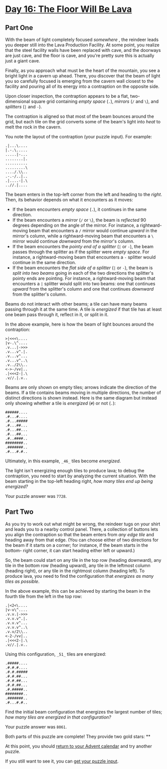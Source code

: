 # [Day 16: The Floor Will Be Lava](https://adventofcode.com/2023/day/16)
## Part One

With the beam of light completely focused _somewhere_ , the reindeer leads you
deeper still into the Lava Production Facility. At some point, you realize
that the steel facility walls have been replaced with cave, and the doorways
are just cave, and the floor is cave, and you're pretty sure this is actually
just a giant cave.

Finally, as you approach what must be the heart of the mountain, you see a
bright light in a cavern up ahead. There, you discover that the beam of light
you so carefully focused is emerging from the cavern wall closest to the
facility and pouring all of its energy into a contraption on the opposite
side.

Upon closer inspection, the contraption appears to be a flat, two-dimensional
square grid containing _empty space_ (`.`), _mirrors_ (`/` and `\`), and
_splitters_ (`|` and `-`).

The contraption is aligned so that most of the beam bounces around the grid,
but each tile on the grid converts some of the beam's light into _heat_ to
melt the rock in the cavern.

You note the layout of the contraption (your puzzle input). For example:

    
    
    .|...\....
    |.-.\.....
    .....|-...
    ........|.
    ..........
    .........\
    ..../.\\..
    .-.-/..|..
    .|....-|.\
    ..//.|....
    

The beam enters in the top-left corner from the left and heading to the
_right_. Then, its behavior depends on what it encounters as it moves:

  * If the beam encounters _empty space_ (`.`), it continues in the same direction.
  * If the beam encounters a _mirror_ (`/` or `\`), the beam is _reflected_ 90 degrees depending on the angle of the mirror. For instance, a rightward-moving beam that encounters a `/` mirror would continue _upward_ in the mirror's column, while a rightward-moving beam that encounters a `\` mirror would continue _downward_ from the mirror's column.
  * If the beam encounters the _pointy end of a splitter_ (`|` or `-`), the beam passes through the splitter as if the splitter were _empty space_. For instance, a rightward-moving beam that encounters a `-` splitter would continue in the same direction.
  * If the beam encounters the _flat side of a splitter_ (`|` or `-`), the beam is _split into two beams_ going in each of the two directions the splitter's pointy ends are pointing. For instance, a rightward-moving beam that encounters a `|` splitter would split into two beams: one that continues _upward_ from the splitter's column and one that continues _downward_ from the splitter's column.

Beams do not interact with other beams; a tile can have many beams passing
through it at the same time. A tile is _energized_ if that tile has at least
one beam pass through it, reflect in it, or split in it.

In the above example, here is how the beam of light bounces around the
contraption:

    
    
    >|<<<\....
    |v-.\^....
    .v...|->>>
    .v...v^.|.
    .v...v^...
    .v...v^..\
    .v../2\\..
    <->-/vv|..
    .|<<<2-|.\
    .v//.|.v..
    

Beams are only shown on empty tiles; arrows indicate the direction of the
beams. If a tile contains beams moving in multiple directions, the number of
distinct directions is shown instead. Here is the same diagram but instead
only showing whether a tile is _energized_ (`#`) or not (`.`):

    
    
    ######....
    .#...#....
    .#...#####
    .#...##...
    .#...##...
    .#...##...
    .#..####..
    ########..
    .#######..
    .#...#.#..
    

Ultimately, in this example, `_46_` tiles become _energized_.

The light isn't energizing enough tiles to produce lava; to debug the
contraption, you need to start by analyzing the current situation. With the
beam starting in the top-left heading right, _how many tiles end up being
energized?_

Your puzzle answer was `7728`.

## Part Two

As you try to work out what might be wrong, the reindeer tugs on your shirt
and leads you to a nearby control panel. There, a collection of buttons lets
you align the contraption so that the beam enters from _any edge tile_ and
heading away from that edge. (You can choose either of two directions for the
beam if it starts on a corner; for instance, if the beam starts in the bottom-
right corner, it can start heading either left or upward.)

So, the beam could start on any tile in the top row (heading downward), any
tile in the bottom row (heading upward), any tile in the leftmost column
(heading right), or any tile in the rightmost column (heading left). To
produce lava, you need to find the configuration that _energizes as many tiles
as possible_.

In the above example, this can be achieved by starting the beam in the fourth
tile from the left in the top row:

    
    
    .|<2<\....
    |v-v\^....
    .v.v.|->>>
    .v.v.v^.|.
    .v.v.v^...
    .v.v.v^..\
    .v.v/2\\..
    <-2-/vv|..
    .|<<<2-|.\
    .v//.|.v..
    

Using this configuration, `_51_` tiles are energized:

    
    
    .#####....
    .#.#.#....
    .#.#.#####
    .#.#.##...
    .#.#.##...
    .#.#.##...
    .#.#####..
    ########..
    .#######..
    .#...#.#..
    

Find the initial beam configuration that energizes the largest number of
tiles; _how many tiles are energized in that configuration?_

Your puzzle answer was `8061`.

Both parts of this puzzle are complete! They provide two gold stars: **

At this point, you should [return to your Advent calendar](https://adventofcode.com/2023) and try
another puzzle.

If you still want to see it, you can [get your puzzle input](https://adventofcode.com/2023/day/16/input).
